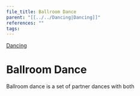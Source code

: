 ```yaml
---
file_title: Ballroom Dance
parent: "[[../../Dancing|Dancing]]"
references: ""
tags:
---
```

[Dancing](../../Dancing.md)
# Ballroom Dance

Ballroom dance is a set of partner dances with both 